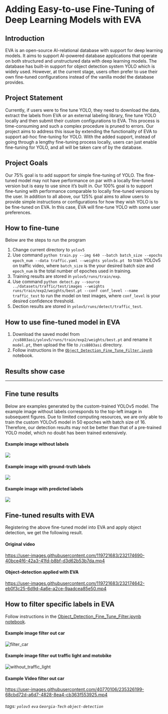 Adding Easy-to-use Fine-Tuning of Deep Learning Models with EVA
===

## Introduction
EVA is an open-source AI-relational database with support for deep learning models. It aims to support AI-powered database applications that operate on both structured and unstructured data with deep learning models. The database has built-in support for object detection system YOLO which is widely used. However, at the current stage, users often prefer to use their own fine-tuned configurations instead of the vanilla model the database provides.

## Project Statement
Currently, if users were to fine tune YOLO, they need to download the data, extract the labels from EVA or an external labeling library, fine tune YOLO locally and then submit their custom configurations to EVA. This process is time-consuming and such a complex procedure is pruned to errors. Our project aims to address this issue by extending the functionality of EVA to support ad-hoc fine-tuning for YOLO. With the added support, instead of going through a lengthy fine-tuning process locally, users can just enable fine-tuning for YOLO, and all will be taken care of by the database.

## Project Goals
Our 75\% goal is to add support for simple fine-tuning of YOLO. The fine-tuned model may not have performance on par with a locally fine-tuned version but is easy to use since it’s built in. Our 100\% goal is to support fine-tuning with performance comparable to locally fine-tuned versions by the user. In addition to all above, our 125\% goal aims to allow users to provide simple instructions or configurations for how they wish YOLO is to be fine-tuned on EVA. In this case, EVA will fine-tune YOLO with some user preferences. 

## How to fine-tune

Below are the steps to run the program

1. Change current directory to ```yolov5```
2. Use command ```python train.py --img 640 --batch batch_size --epochs epoch_num --data traffic.yaml --weights yolov5s.pt ``` to train YOLOv5 on traffic video, where ```batch_size``` is the your desired batch size and ```epoch_num``` is the total number of epoches used in training.
3. Training results are stored in ```yolov5/runs/train/exp```.
4. Use command ```python detect.py --source ../datasets/traffic/test/images --weights runs/train/exp2/weights/best.pt --conf conf_level --name traffic_test``` to run the model on test images, where ```conf_level``` is your desired confidence threshold.
5. Dection results are stored in ```yolov5/runs/detect/traffic_test```.

## How to use fine-tuned model in EVA

1. Download the saved model from ```/cs8803asi/yolov5/runs/train/exp2/weights/best.pt``` and rename it ```model.pt```, then upload the file to ```/cs8803asi``` directory.
2. Follow instructions in the [```Object_Detection_Fine_Tune_Filter.ipynb```](https://colab.research.google.com/drive/1t8pM9U7-QZkip8b3UxTCYPBfkFq0JP5w#scrollTo=4df1d160) notebook.
## Results show case
---
## Fine tune results
Below are examples generated by the custom-trained YOLOv5 model. The example image without labels corresponds to the top-left image in subsequent figures. Due to limited computing resources, we are only able to train the custom YOLOv5 model in 50 epoches with batch size of 16. Therefore, our detection results may not be better than that of a pre-trained YOLO model, which no doubt has been trained extensively.
#### Example image without labels
![](https://i.imgur.com/UddTYEH.jpg)


#### Example image with ground-truth labels
![](https://i.imgur.com/FZe1sEf.jpg)


#### Example image with predicted labels
![](https://i.imgur.com/Rs8tpBa.jpg)

## Fine-tuned results with EVA

Registering the above fine-tuned model into EVA and apply object detection, we get the following result.

#### Original video
https://user-images.githubusercontent.com/119721683/232174690-40bce4f6-42a3-41fd-b8bf-d3d62b53b7da.mp4

#### Object-detection applied with EVA
https://user-images.githubusercontent.com/119721683/232174642-eb0f3c25-6d9d-4a6e-a2ce-9aadcea85e50.mp4

## How to filter specific labels in EVA
Follow instructions in the [Object_Detection_Fine_Tune_Filter.ipynb notebook](https://colab.research.google.com/drive/1t8pM9U7-QZkip8b3UxTCYPBfkFq0JP5w#scrollTo=4df1d160).
#### Example image filter out car
![filter_car](https://user-images.githubusercontent.com/40770106/235326195-83b0b77a-29d8-4d92-aea3-34c6da83a52b.png)

#### Example image filter out traffic light and motobike
![without_traffic_light](https://user-images.githubusercontent.com/40770106/235326198-664245a9-b4c1-4b42-9962-340c5898d728.png)

#### Example Video filter out car 


https://user-images.githubusercontent.com/40770106/235326199-68cbd72d-a6d7-4828-8ea4-cb363f553925.mp4


###### tags: `yolov5` `eva` `Georgia-Tech` `object-detection`

